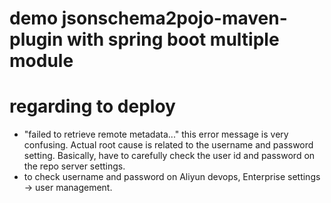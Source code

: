 # demo jsonschema2pojo-maven-plugin with spring boot multiple module
# regarding to deploy 
- "failed to retrieve remote metadata..." this error message is very confusing. Actual root cause is related to the username and password setting. Basically, have to carefully check the user id and password on the repo server settings.
-  to check username and password on Aliyun devops, Enterprise settings -> user management.
